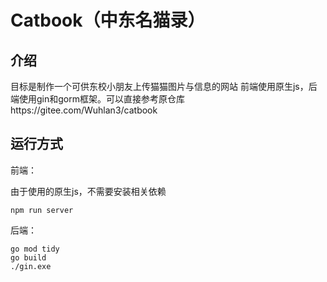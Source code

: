# Catbook（中东名猫录）

## 介绍

目标是制作一个可供东校小朋友上传猫猫图片与信息的网站 前端使用原生js，后端使用gin和gorm框架。可以直接参考原仓库https://gitee.com/Wuhlan3/catbook

## 运行方式

前端：

由于使用的原生js，不需要安装相关依赖

```
npm run server
```

后端：

```
go mod tidy
go build
./gin.exe
```

